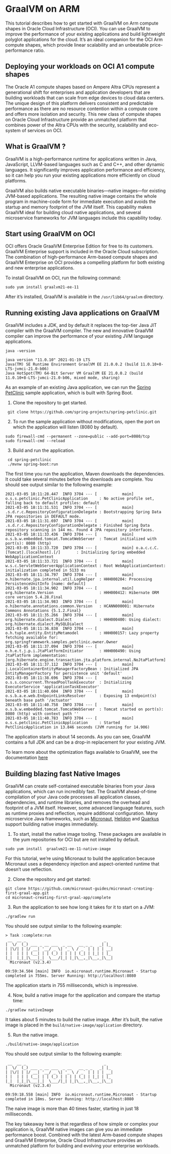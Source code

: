# GraalVM on ARM

This tutorial describes how to get started with GraalVM on Arm compute shapes in Oracle Cloud Infrastructure (OCI). You can use GraalVM to improve the performance of your existing applications and build lightweight polyglot applications for the cloud. It’s an ideal companion for the OCI Arm compute shapes, which provide linear scalability and an unbeatable price-performance ratio.

## Deploying your workloads on OCI A1 compute shapes

The Oracle A1 compute shapes based on Ampere Altra CPUs represent a generational shift for enterprises and application developers that are building workloads that can scale from edge devices to cloud data centers. The unique design of this  platform delivers consistent and predictable performance as there are no resource contention within a compute core and offers more isolation and security. This new class of compute shapes on Oracle Cloud Infrastructure  provide an unmatched platform that combines power of the Altra CPUs with the security, scalability and eco-system of services on OCI.

## What is GraalVM ?

GraalVM is a high-performance runtime for applications written in Java, JavaScript, LLVM-based languages such as C and C++, and other dynamic languages. It significantly improves application performance and efficiency, so it can help you run your existing applications more efficiently on cloud platforms. 

GraalVM also builds native executable binaries—native images—for existing JVM-based applications. The resulting native image contains the whole program in machine-code form for immediate execution and avoids the startup and memory footprint of the JVM itself. This capability makes GraalVM ideal for building cloud native applications, and several microservice frameworks for JVM languages include this capability today.

## Start using GraalVM on OCI 

OCI offers Oracle GraalVM Enterprise Edition for free to its customers. GraalVM Enterprise support is included in the Oracle Cloud subscription. The combination of high-performance Arm-based compute shapes and GraalVM Enterprise on OCI provides a compelling platform for both existing and new enterprise applications.

To install GraalVM on OCI, run the following command:
 
```
sudo yum install graalvm21-ee-11
```

After it’s installed, GraalVM is available in the `/usr/lib64/graalvm` directory.

## Running existing Java applications on GraalVM 

GraalVM includes a JDK, and by default it replaces the top-tier Java JIT compiler with the GraalVM compiler. The new and innovative GraalVM compiler can improve the performance of your existing JVM language applications. 

```
java -version

java version "11.0.10" 2021-01-19 LTS
Java(TM) SE Runtime Environment GraalVM EE 21.0.0.2 (build 11.0.10+8-LTS-jvmci-21.0-b06)
Java HotSpot(TM) 64-Bit Server VM GraalVM EE 21.0.0.2 (build 11.0.10+8-LTS-jvmci-21.0-b06, mixed mode, sharing)
```

As an example of an existing Java application, we can run the [Spring PetClinic](https://projects.spring.io/spring-petclinic/) sample application, which is built with Spring Boot. 

1. Clone the repository to get started. 

```
 git clone https://github.com/spring-projects/spring-petclinic.git
```

2. To run the sample application without modifications, open the port on which the application will listen (8080 by default). 
```
sudo firewall-cmd --permanent --zone=public --add-port=8080/tcp 
sudo firewall-cmd --reload
```

3. Build and run the application.

```
 cd spring-petclinic
 ./mvnw spring-boot:run 
```
The first time you run the application, Maven downloads the dependencies. It could take several minutes before the downloads are complete.
You should see output similar to the following example:

```
2021-03-05 18:11:28.447  INFO 3704 --- [           main] o.s.s.petclinic.PetClinicApplication     : No active profile set, falling back to default profiles: default
2021-03-05 18:11:31.531  INFO 3704 --- [           main] .s.d.r.c.RepositoryConfigurationDelegate : Bootstrapping Spring Data JPA repositories in DEFAULT mode.
2021-03-05 18:11:31.697  INFO 3704 --- [           main] .s.d.r.c.RepositoryConfigurationDelegate : Finished Spring Data repository scanning in 144 ms. Found 4 JPA repository interfaces.
2021-03-05 18:11:33.436  INFO 3704 --- [           main] o.s.b.w.embedded.tomcat.TomcatWebServer  : Tomcat initialized with port(s): 8080 (http)
2021-03-05 18:11:33.720  INFO 3704 --- [           main] o.a.c.c.C.[Tomcat].[localhost].[/]       : Initializing Spring embedded WebApplicationContext
2021-03-05 18:11:33.721  INFO 3704 --- [           main] w.s.c.ServletWebServerApplicationContext : Root WebApplicationContext: initialization completed in 5133 ms
2021-03-05 18:11:34.797  INFO 3704 --- [           main] o.hibernate.jpa.internal.util.LogHelper  : HHH000204: Processing PersistenceUnitInfo [name: default]
2021-03-05 18:11:34.902  INFO 3704 --- [           main] org.hibernate.Version                    : HHH000412: Hibernate ORM core version 5.4.28.Final
2021-03-05 18:11:34.983  INFO 3704 --- [           main] o.hibernate.annotations.common.Version   : HCANN000001: Hibernate Commons Annotations {5.1.2.Final}
2021-03-05 18:11:35.266  INFO 3704 --- [           main] org.hibernate.dialect.Dialect            : HHH000400: Using dialect: org.hibernate.dialect.MySQLDialect
2021-03-05 18:11:36.838  INFO 3704 --- [           main] o.h.tuple.entity.EntityMetamodel         : HHH000157: Lazy property fetching available for: org.springframework.samples.petclinic.owner.Owner
2021-03-05 18:11:37.094  INFO 3704 --- [           main] o.h.e.t.j.p.i.JtaPlatformInitiator       : HHH000490: Using JtaPlatform implementation: [org.hibernate.engine.transaction.jta.platform.internal.NoJtaPlatform]
2021-03-05 18:11:37.112  INFO 3704 --- [           main] j.LocalContainerEntityManagerFactoryBean : Initialized JPA EntityManagerFactory for persistence unit 'default'
2021-03-05 18:11:38.696  INFO 3704 --- [           main] o.s.s.concurrent.ThreadPoolTaskExecutor  : Initializing ExecutorService 'applicationTaskExecutor'
2021-03-05 18:11:40.604  INFO 3704 --- [           main] o.s.b.a.e.web.EndpointLinksResolver      : Exposing 13 endpoint(s) beneath base path '/actuator'
2021-03-05 18:11:40.758  INFO 3704 --- [           main] o.s.b.w.embedded.tomcat.TomcatWebServer  : Tomcat started on port(s): 8080 (http) with context path ''
2021-03-05 18:11:40.783  INFO 3704 --- [           main] o.s.s.petclinic.PetClinicApplication     : Started PetClinicApplication in 13.846 seconds (JVM running for 14.906)
```
The application starts in about 14 seconds. As you can see, GraalVM contains a full JDK and can be a drop-in replacement for your existing JVM.  

To learn more about the optimization flags available to GraalVM, see the documentation [here](https://docs.oracle.com/en/graalvm/enterprise/20/docs/reference-manual/jvm/Options/) 

## Building blazing fast Native Images

GraalVM can create self-contained executable binaries from your Java applications, which can run incredibly fast. The GraalVM ahead-of-time compilation of your Java code processes all application classes, dependencies, and runtime libraries, and removes the overhead and footprint of a JVM itself. However, some advanced language features, such as runtime proxies and reflection, require additional configuration. Many microservice Java frameworks, such as  [Micronaut](https://micronaut.io), [Helidon](https://helidon.io) and [Quarkus](https://quarkus.io) support building native images immediately. 

1. To start, install the native image tooling. These packages are available in the yum repositories for OCI but are not installed by default.

```
sudo yum install  graalvm21-ee-11-native-image
```

For this tutorial, we’re using Micronaut to build the application because Micronaut uses a dependency injection and aspect-oriented runtime that doesn’t use reflection.

2. Clone the repository and get started:

```
git clone https://github.com/micronaut-guides/micronaut-creating-first-graal-app.git
cd micronaut-creating-first-graal-app/complete
```

3. Run the application to see how long it takes for it to start on a JVM:

```
./gradlew run
```

You should see output similar to the following example:

```
> Task :complete:run
 __  __ _                                  _
|  \/  (_) ___ _ __ ___  _ __   __ _ _   _| |_
| |\/| | |/ __| '__/ _ \| '_ \ / _` | | | | __|
| |  | | | (__| | | (_) | | | | (_| | |_| | |_
|_|  |_|_|\___|_|  \___/|_| |_|\__,_|\__,_|\__|
  Micronaut (v2.3.4)

09:59:34.504 [main] INFO  io.micronaut.runtime.Micronaut - Startup completed in 755ms. Server Running: http://localhost:8080
```

The application starts in 755 milliseconds, which is impressive. 

4. Now, build a native image for the application and compare the startup time:

```
./gradlew nativeImage
```
It takes about 5 minutes to build the native image. After it’s built, the native image is placed in the  `build/native-image/application` directory. 

5. Run the native image.

```
./build/native-image/application
```

You should see output similar to the following example:

```
 __  __ _                                  _
|  \/  (_) ___ _ __ ___  _ __   __ _ _   _| |_
| |\/| | |/ __| '__/ _ \| '_ \ / _` | | | | __|
| |  | | | (__| | | (_) | | | | (_| | |_| | |_
|_|  |_|_|\___|_|  \___/|_| |_|\__,_|\__,_|\__|
  Micronaut (v2.3.4)

09:59:18.558 [main] INFO  io.micronaut.runtime.Micronaut - Startup completed in 18ms. Server Running: http://localhost:8080
```

The naive image is more than 40 times faster, starting in just 18 milliseconds. 

The key takeaway here is that regardless of how simple or complex your application is, GraalVM native images can give you an immediate performance boost. Combined with the latest Arm-based compute shapes and GraalVM Enterprise, Oracle Cloud Infrastructure provides an unmatched platform for building and evolving your enterprise workloads.


